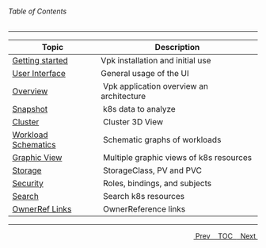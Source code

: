 <topicKey toc/>

###### Table of Contents 

---


| Topic | Description |
|---|---|
| <a href="javascript:docNextTopic('gettingstarted')">Getting started</a> | Vpk installation and initial use |
| <a href="javascript:docNextTopic('generalusage')">User Interface</a> | General usage of the UI |
| <a href="javascript:docNextTopic('overview')">Overview</a> | &nbsp;Vpk application overview an architecture |
| <a href="javascript:docNextTopic('snapshot')">Snapshot</a> | &nbsp;k8s data to analyze |
| <a href="javascript:docNextTopic('cluster')">Cluster</a> | &nbsp;Cluster 3D View |
| <a href="javascript:docNextTopic('schematics')">Workload Schematics</a> | &nbsp;Schematic graphs of workloads |
| <a href="javascript:docNextTopic('graphicview')">Graphic View</a> | &nbsp;Multiple graphic views of k8s resources |
| <a href="javascript:docNextTopic('storage')">Storage</a> | &nbsp;StorageClass, PV and PVC |
| <a href="javascript:docNextTopic('security')">Security</a> | &nbsp;Roles, bindings, and subjects |
| <a href="javascript:docNextTopic('search')">Search</a> | &nbsp;Search k8s resources |
| <a href="javascript:docNextTopic('ownerref')">OwnerRef Links</a> | &nbsp;OwnerReference links |
---

<a style="float: right;" href="javascript:docNextTopic()">&nbsp;&nbsp;Next&nbsp;<i class="fas fa-lg fa-arrow-right"></i></a>
<a style="float: right;" href="javascript:docNextTopic('toc')">&nbsp;&nbsp;TOC&nbsp;&nbsp;</a>
<a style="float: right;" href="javascript:docPrevTopic()"><i class="fas fa-lg fa-arrow-left"></i>&nbsp;Prev&nbsp;&nbsp;</a>
